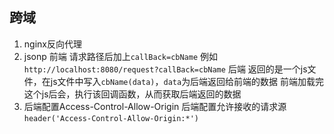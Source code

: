 ## 跨域
1. nginx反向代理
2. jsonp
前端
请求路径后加上`callBack=cbName`
例如
`http://localhost:8080/request?callBack=cbName`
后端
返回的是一个js文件，在js文件中写入`cbName(data)`，`data`为后端返回给前端的数据
前端加载完这个js后会，执行该回调函数，从而获取后端返回的数据
3. 后端配置Access-Control-Allow-Origin
后端配置允许接收的请求源`header('Access-Control-Allow-Origin:*')`





